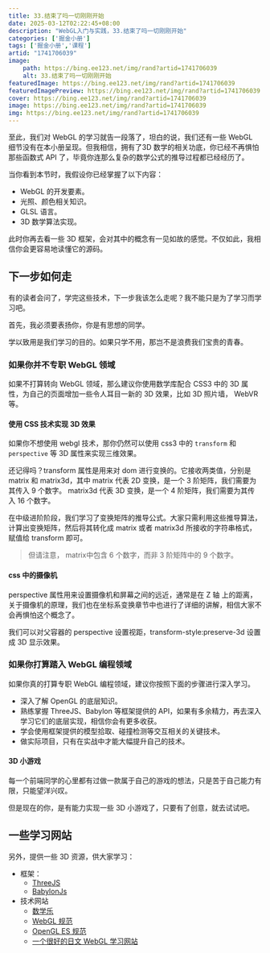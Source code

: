 ```yaml
---
title: 33.结束了吗一切刚刚开始
date: 2025-03-12T02:22:45+08:00
description: "WebGL入门与实践，33.结束了吗一切刚刚开始"
categories: ['掘金小册']
tags: ['掘金小册','课程']
artid: "1741706039"
image:
    path: https://bing.ee123.net/img/rand?artid=1741706039
    alt: 33.结束了吗一切刚刚开始
featuredImage: https://bing.ee123.net/img/rand?artid=1741706039
featuredImagePreview: https://bing.ee123.net/img/rand?artid=1741706039
cover: https://bing.ee123.net/img/rand?artid=1741706039
image: https://bing.ee123.net/img/rand?artid=1741706039
img: https://bing.ee123.net/img/rand?artid=1741706039
---
```




至此，我们对 WebGL 的学习就告一段落了，坦白的说，我们还有一些 WebGL 细节没有在本小册呈现。但我相信，拥有了3D 数学的相关功底，你已经不再惧怕那些函数式 API 了，毕竟你连那么复杂的数学公式的推导过程都已经经历了。

当你看到本节时，我假设你已经掌握了以下内容：

* WebGL 的开发要素。
* 光照、颜色相关知识。
* GLSL 语言。
* 3D 数学算法实现。


此时你再去看一些 3D 框架，会对其中的概念有一见如故的感觉。不仅如此，我相信你会更容易地读懂它的源码。



## 下一步如何走

有的读者会问了，学完这些技术，下一步我该怎么走呢？我不能只是为了学习而学习吧。

首先，我必须要表扬你，你是有思想的同学。

学以致用是我们学习的目的。如果只学不用，那岂不是浪费我们宝贵的青春。

### 如果你并不专职 WebGL 领域
如果不打算转向 WebGL 领域，那么建议你使用数学库配合 CSS3 中的 3D 属性，为自己的页面增加一些令人耳目一新的 3D 效果，比如 3D 照片墙， WebVR 等。

#### 使用 CSS 技术实现 3D 效果
如果你不想使用 webgl 技术，那你仍然可以使用 css3 中的 `transform` 和 `perspective` 等 3D 属性来实现三维效果。

还记得吗？transform 属性是用来对 dom 进行变换的。它接收两类值，分别是 matrix 和 matrix3d，其中 matrix 代表 2D 变换，是一个 3 阶矩阵，我们需要为其传入 9 个数字。
matrix3d 代表 3D 变换，是一个 4 阶矩阵，我们需要为其传入 16 个数字。


在中级进阶阶段，我们学习了变换矩阵的推导公式。大家只需利用这些推导算法，计算出变换矩阵，然后将其转化成 matrix 或者 matrix3d 所接收的字符串格式，赋值给 transform 即可。

> 但请注意， matrix中包含 6 个数字，而非 3 阶矩阵中的 9 个数字。

####  css 中的摄像机
perspective 属性用来设置摄像机和屏幕之间的远近，通常是在 Z 轴
上的距离，关于摄像机的原理，我们也在坐标系变换章节中也进行了详细的讲解，相信大家不会再惧怕这个概念了。

我们可以对父容器的 perspective 设置视距，transform-style:preserve-3d 设置成 3D 显示效果。



###  如果你打算踏入 WebGL 编程领域
如果你真的打算专职 WebGL 编程领域，建议你按照下面的步骤进行深入学习。

* 深入了解 OpenGL 的底层知识。
* 熟练掌握 ThreeJS、Babylon 等框架提供的 API，如果有多余精力，再去深入学习它们的底层实现，相信你会有更多收获。
* 学会使用框架提供的模型拾取、碰撞检测等交互相关的关键技术。
* 做实际项目，只有在实战中才能大幅提升自己的技术。

#### 3D 小游戏

每一个前端同学的心里都有过做一款属于自己的游戏的想法，只是苦于自己能力有限，只能望洋兴叹。

但是现在的你，是有能力实现一些 3D 小游戏了，只要有了创意，就去试试吧。

## 一些学习网站
另外，提供一些 3D 资源，供大家学习：

* 框架：
	* [ThreeJS](https://github.com/mrdoob/three.js)
	* [BabylonJs](https://www.babylonjs.com/)
* 技术网站
	* [数学乐](https://www.shuxuele.com/algebra/matrix-inverse-minors-cofactors-adjugate.html) 
	* [WebGL 规范](https://www.khronos.org/registry/webgl/specs/latest/2.0/)
    * [OpenGL ES 规范](https://www.khronos.org/files/opengles_shading_language.pdf)
	* [一个很好的日文 WebGL 学习网站](https://wgld.org/d/webgl/)



